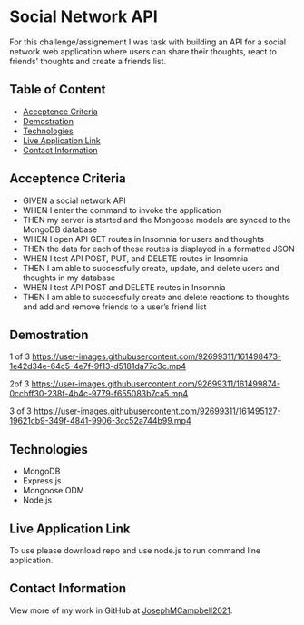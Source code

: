 # Social Network API

For this challenge/assignement I was task with building an API for a social network web application where users can share their thoughts, react to friends' thoughts and create a friends list.

## Table of Content

- [Acceptence Criteria](#Acceptence-Criteria)
- [Demostration](#Demostration)
- [Technologies](#Technologies)
- [Live Application Link](#live-application-link)
- [Contact Information](#contact-information)

## Acceptence Criteria

- GIVEN a social network API
- WHEN I enter the command to invoke the application
- THEN my server is started and the Mongoose models are synced to the MongoDB database
- WHEN I open API GET routes in Insomnia for users and thoughts
- THEN the data for each of these routes is displayed in a formatted JSON
- WHEN I test API POST, PUT, and DELETE routes in Insomnia
- THEN I am able to successfully create, update, and delete users and thoughts in my database
- WHEN I test API POST and DELETE routes in Insomnia
- THEN I am able to successfully create and delete reactions to thoughts and add and remove friends to a user’s friend list

## Demostration

1 of 3
https://user-images.githubusercontent.com/92699311/161498473-1e42d34e-64c5-4e7f-9f13-d5181da77c3c.mp4

2of 3
https://user-images.githubusercontent.com/92699311/161499874-0ccbff30-238f-4b4c-9779-f655083b7ca5.mp4

3 of 3
https://user-images.githubusercontent.com/92699311/161495127-19621cb9-349f-4841-9906-3cc52a744b99.mp4

## Technologies

- MongoDB
- Express.js
- Mongoose ODM
- Node.js

## Live Application Link

To use please download repo and use node.js to run command line application.

## Contact Information

View more of my work in GitHub at [JosephMCampbell2021](https://github.com/JMCampbell2021).

